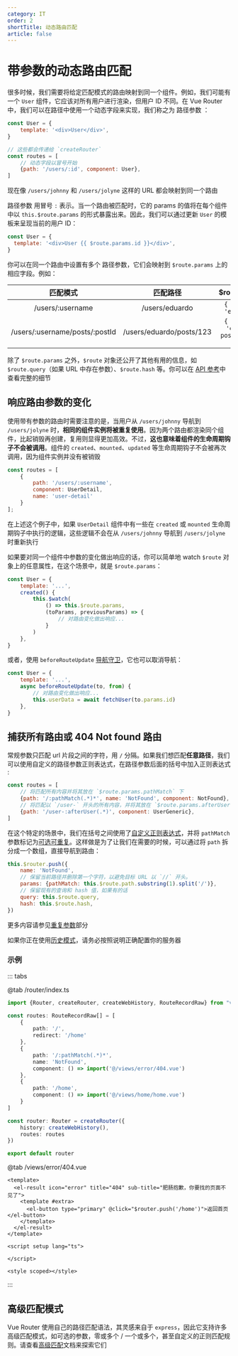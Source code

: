 ```yaml
---
category: IT
order: 2
shortTitle: 动态路由匹配
article: false
---
```


# 带参数的动态路由匹配

很多时候，我们需要将给定匹配模式的路由映射到同一个组件。例如，我们可能有一个 `User` 组件，它应该对所有用户进行渲染，但用户 ID 不同。在 Vue Router 中，我们可以在路径中使用一个动态字段来实现，我们称之为 路径参数 ：

```js
const User = {
    template: '<div>User</div>',
}

// 这些都会传递给 `createRouter`
const routes = [
    // 动态字段以冒号开始
    {path: '/users/:id', component: User},
]
```

现在像 `/users/johnny` 和 `/users/jolyne` 这样的 URL 都会映射到同一个路由

路径参数 用冒号 `:` 表示。当一个路由被匹配时，它的 params 的值将在每个组件中以 `this.$route.params` 的形式暴露出来。因此，我们可以通过更新 `User` 的模板来呈现当前的用户 ID：

```js
const User = {
  template: '<div>User {{ $route.params.id }}</div>',
}
```

你可以在同一个路由中设置有多个 路径参数，它们会映射到 `$route.params` 上的相应字段。例如：

|              匹配模式              |           匹配路径            |              $route.params               |
|:------------------------------:|:-------------------------:|:----------------------------------------:|
|        /users/:username        |      	/users/eduardo      |        `{ username: 'eduardo' }`         |
| /users/:username/posts/:postId | 	/users/eduardo/posts/123 | `{ username: 'eduardo', postId: '123' }` |

除了 `$route.params` 之外，`$route` 对象还公开了其他有用的信息，如 `$route.query`（如果 URL 中存在参数）、`$route.hash` 等。你可以在 [API 参考](待更新)中查看完整的细节

## 响应路由参数的变化

使用带有参数的路由时需要注意的是，当用户从 `/users/johnny` 导航到 `/users/jolyne` 时，**相同的组件实例将被重复使用**。因为两个路由都渲染同个组件，比起销毁再创建，复用则显得更加高效。不过，**这也意味着组件的生命周期钩子不会被调用**。组件的 `created`、`mounted`、`updated` 等生命周期钩子不会被再次调用，因为组件实例并没有被销毁

```js
const routes = [
    {
        path: '/users/:username',
        component: UserDetail,
        name: 'user-detail'
    }
];
```

在上述这个例子中，如果 `UserDetail` 组件中有一些在 `created` 或 `mounted` 生命周期钩子中执行的逻辑，这些逻辑不会在从 `/users/johnny` 导航到 `/users/jolyne` 时重新执行

如果要对同一个组件中参数的变化做出响应的话，你可以简单地 watch `$route` 对象上的任意属性，在这个场景中，就是 `$route.params`：

```js
const User = {
    template: '...',
    created() {
        this.$watch(
            () => this.$route.params,
            (toParams, previousParams) => {
                // 对路由变化做出响应...
            }
        )
    },
}
```

或者，使用 `beforeRouteUpdate` [导航守卫](待更新)，它也可以取消导航：

```js
const User = {
    template: '...',
    async beforeRouteUpdate(to, from) {
        // 对路由变化做出响应...
        this.userData = await fetchUser(to.params.id)
    },
}
```

## 捕获所有路由或 404 Not found 路由

常规参数只匹配 url 片段之间的字符，用 `/` 分隔。如果我们想匹配**任意路径**，我们可以使用自定义的路径参数正则表达式，在路径参数后面的括号中加入正则表达式 :

```js
const routes = [
    // 将匹配所有内容并将其放在 `$route.params.pathMatch` 下
    {path: '/:pathMatch(.*)*', name: 'NotFound', component: NotFound},
    // 将匹配以 `/user-` 开头的所有内容，并将其放在 `$route.params.afterUser` 下
    {path: '/user-:afterUser(.*)', component: UserGeneric},
]
```

在这个特定的场景中，我们在括号之间使用了[自定义正则表达式](待更新)，并将 `pathMatch` 参数标记为[可选可重复](待更新)。这样做是为了让我们在需要的时候，可以通过将 `path` 拆分成一个数组，直接导航到路由：

```js
this.$router.push({
    name: 'NotFound',
    // 保留当前路径并删除第一个字符，以避免目标 URL 以 `//` 开头。
    params: {pathMatch: this.$route.path.substring(1).split('/')},
    // 保留现有的查询和 hash 值，如果有的话
    query: this.$route.query,
    hash: this.$route.hash,
})
```

更多内容请参见[重复参数](待更新)部分

如果你正在使用[历史模式](待更新)，请务必按照说明正确配置你的服务器

### 示例

::: tabs

@tab /router/index.ts

```ts
import {Router, createRouter, createWebHistory, RouteRecordRaw} from "vue-router";

const routes: RouteRecordRaw[] = [
    {
        path: '/',
        redirect: '/home'
    },
    {
        path: '/:pathMatch(.*)*',
        name: 'NotFound',
        component: () => import('@/views/error/404.vue')
    },
    {
        path: '/home',
        component: () => import('@/views/home/home.vue')
    }
]

const router: Router = createRouter({
    history: createWebHistory(),
    routes: routes
})

export default router
```

@tab /views/error/404.vue

```vue
<template>
  <el-result icon="error" title="404" sub-title="肥肠抱歉，你要找的页面不见了">
    <template #extra>
      <el-button type="primary" @click="$router.push('/home')">返回首页</el-button>
    </template>
  </el-result>
</template>

<script setup lang="ts">

</script>

<style scoped></style>
```

:::

## 高级匹配模式

Vue Router 使用自己的路径匹配语法，其灵感来自于 `express`，因此它支持许多高级匹配模式，如可选的参数，零或多个 / 一个或多个，甚至自定义的正则匹配规则。请查看[高级匹配](待更新)文档来探索它们